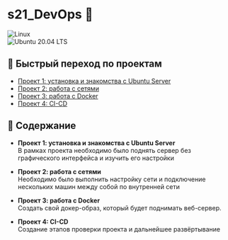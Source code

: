 # s21_DevOps 🐧

![Linux](https://img.shields.io/badge/Linux-Supported-brightgreen?style=for-the-badge&logo=linux&logoColor=white)  
![Ubuntu 20.04 LTS](https://img.shields.io/badge/Ubuntu-20.04%20LTS-orange?style=for-the-badge&logo=ubuntu&logoColor=white)

## 🔗 Быстрый переход по проектам

- [Проект 1: установка и знакомства с Ubuntu Server](DO1_Linux/README.md)
- [Проект 2: работа с сетями](DO2_Linux%20Network/README.md)
- [Проект 3: работа с Docker](DO5_SimpleDocker/README.md)
- [Проект 4: CI-CD](DO6_CICD/README.md) 

## 📂 Содержание

- **Проект 1: установка и знакомства с Ubuntu Server**  
  В рамках проекта необходимо было поднять сервер без графического интерфейса и изучить его настройки

- **Проект 2: работа с сетями**  
  Необходимо было выполнить настройку сети и подключение нескольких машин между собой по внутренней сети

- **Проект 3: работа с Docker**  
  Создать свой докер-образ, который будет поднимать веб-сервер.

- **Проект 4: CI-CD**  
  Создание этапов проверки проекта и дальнейшее развёртывание  
